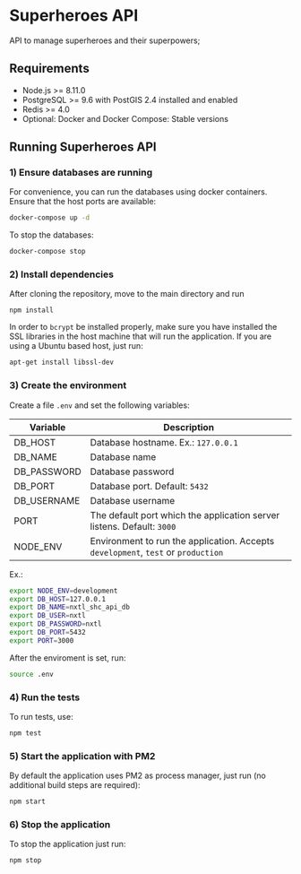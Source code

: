 # Superheroes API
API to manage superheroes and their superpowers;

## Requirements
* Node.js >= 8.11.0
* PostgreSQL >= 9.6 with PostGIS 2.4 installed and enabled
* Redis >= 4.0
* Optional: Docker and Docker Compose: Stable versions

## Running Superheroes API
### 1) Ensure databases are running
For convenience, you can run the databases using docker containers. Ensure that the host ports are available:
```bash
docker-compose up -d
```
To stop the databases:
```bash
docker-compose stop
```

### 2) Install dependencies
After cloning the repository, move to the main directory and run
```git
npm install
```
In order to `bcrypt` be installed properly, make sure you have installed the SSL libraries in the host machine that will run the application. If you are using a Ubuntu based host, just run:
```bash
apt-get install libssl-dev
```

### 3) Create the environment
Create a file `.env` and set the following variables:

| Variable | Description |
|----------|-------------|
|DB_HOST|Database hostname. Ex.: `127.0.0.1`|
|DB_NAME|Database name|
|DB_PASSWORD|Database password|
|DB_PORT|Database port. Default: `5432`|
|DB_USERNAME|Database username|
|PORT| The default port which the application server listens. Default: `3000`|
|NODE_ENV|Environment to run the application. Accepts `development`, `test` or `production`|

Ex.:
```bash
export NODE_ENV=development
export DB_HOST=127.0.0.1
export DB_NAME=nxtl_shc_api_db
export DB_USER=nxtl
export DB_PASSWORD=nxtl
export DB_PORT=5432
export PORT=3000
```

After the enviroment is set, run:
```bash
source .env
```

### 4) Run the tests
To run tests, use:
```bash
npm test
```

### 5) Start the application with PM2
By default the application uses PM2 as process manager, just run (no additional build steps are required):
```bash
npm start
```

### 6) Stop the application
To stop the application just run:
```bash
npm stop
```
